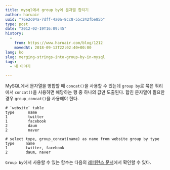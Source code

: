 ```yaml
---
title: mysql에서 group by에 문자열 합치기
author: haruair
uuid: "76e2c04a-7dff-4a0a-8cc8-55c242fbe85b"
type: post
date: "2012-02-19T16:09:45"
history:
  - 
    from: https://www.haruair.com/blog/1212
    movedAt: 2018-09-13T22:02:40+00:00
lang: ko
slug: merging-strings-into-group-by-in-mysql
tags:
  - 내 이야기

---
```

MySQL에서 문자열을 병합할 때 `concat()`을 사용할 수 있는데 `group by`로 묶은 쿼리에서 `concat()`을 사용하면 해당하는 행 중 하나의 값만 도출된다. 합친 문자열이 필요한 경우 `group_concat()`을 사용해야 한다.

    # `website` table
    type      name
    1         twitter
    1         facebook
    2         daum
    2         naver
    
    # select type, group_concat(name) as name from website group by type
    type     name
    1        twitter, facebook
    2        daum, naver
    

`Group by`에서 사용할 수 있는 함수는 다음의 [레퍼런스 문서][1]에서 확인할 수 있다.

 [1]: http://dev.mysql.com/doc/refman/5.7/en/group-by-functions.html